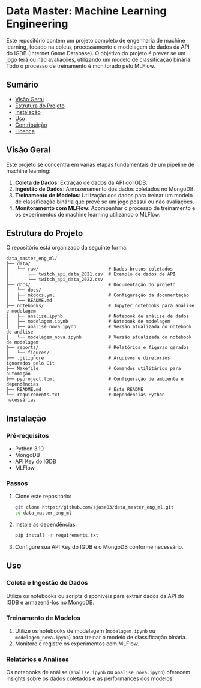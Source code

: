 # Data Master: Machine Learning Engineering

Este repositório contém um projeto completo de engenharia de machine learning, focado na coleta, processamento e modelagem de dados da API do IGDB (Internet Game Database). O objetivo do projeto é prever se um jogo terá ou não avaliações, utilizando um modelo de classificação binária. Todo o processo de treinamento é monitorado pelo MLFlow.

## Sumário

- [Visão Geral](#visão-geral)
- [Estrutura do Projeto](#estrutura-do-projeto)
- [Instalação](#instalação)
- [Uso](#uso)
- [Contribuição](#contribuição)
- [Licença](#licença)

## Visão Geral

Este projeto se concentra em várias etapas fundamentais de um pipeline de machine learning:

1. **Coleta de Dados**: Extração de dados da API do IGDB.
2. **Ingestão de Dados**: Armazenamento dos dados coletados no MongoDB.
3. **Treinamento de Modelos**: Utilização dos dados para treinar um modelo de classificação binária que prevê se um jogo possui ou não avaliações.
4. **Monitoramento com MLFlow**: Acompanhar o processo de treinamento e os experimentos de machine learning utilizando o MLFlow.

## Estrutura do Projeto

O repositório está organizado da seguinte forma:

```plaintext
data_master_eng_ml/
├── data/
│   └── raw/                          # Dados brutos coletados
│       ├── twitch_api_data_2021.csv  # Exemplo de dados de API
│       └── twitch_api_data_2022.csv
├── docs/                             # Documentação do projeto
│   └── docs/
│   ├── mkdocs.yml                    # Configuração da documentação
│   └── README.md
├── notebooks/                        # Jupyter notebooks para análise e modelagem
│   ├── analise.ipynb                 # Notebook de análise de dados
│   ├── modelagem.ipynb               # Notebook de modelagem
│   ├── analise_nova.ipynb            # Versão atualizada do notebook de análise
│   └── modelagem_nova.ipynb          # Versão atualizada do notebook de modelagem
├── reports/                          # Relatórios e figuras gerados
│   └── figures/
├── .gitignore                        # Arquivos e diretórios ignorados pelo Git
├── Makefile                          # Comandos utilitários para automação
├── pyproject.toml                    # Configuração de ambiente e dependências
├── README.md                         # Este README
└── requirements.txt                  # Dependências Python necessárias
```
## Instalação

### Pré-requisitos

- Python 3.10
- MongoDB
- API Key do IGDB
- MLFlow

### Passos

1. Clone este repositório:

    ```bash
    git clone https://github.com/sjose03/data_master_eng_ml.git
    cd data_master_eng_ml
    ```

2. Instale as dependências:

    ```bash
    pip install -r requirements.txt
    ```

3. Configure sua API Key do IGDB e o MongoDB conforme necessário.


## Uso

### Coleta e Ingestão de Dados

Utilize os notebooks ou scripts disponíveis para extrair dados da API do IGDB e armazená-los no MongoDB.

### Treinamento de Modelos

1. Utilize os notebooks de modelagem (`modelagem.ipynb` ou `modelagem_nova.ipynb`) para treinar o modelo de classificação binária.
2. Monitore e registre os experimentos com MLFlow.

### Relatórios e Análises

Os notebooks de análise (`analise.ipynb` ou `analise_nova.ipynb`) oferecem insights sobre os dados coletados e as performances dos modelos.